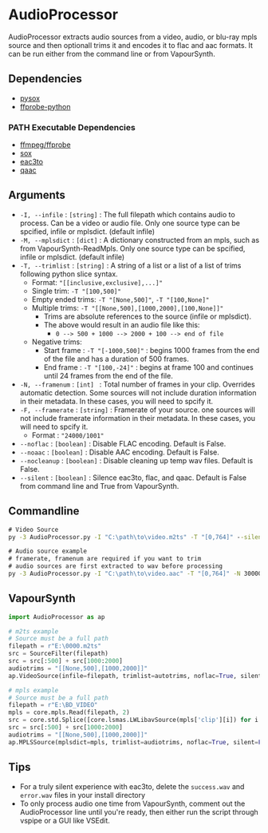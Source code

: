 # AudioProcessor

AudioProcessor extracts audio sources from a video, audio, or blu-ray mpls source and then optionall trims it and encodes it to flac and aac formats. It can be run either from the command line or from VapourSynth. 

## Dependencies 
* [pysox](https://github.com/rabitt/pysox)
* [ffprobe-python](https://github.com/gbstack/ffprobe-python)

### PATH Executable Dependencies
* [ffmpeg/ffprobe](https://www.ffmpeg.org/)
* [sox](http://sox.sourceforge.net/)
* [eac3to](https://forum.doom9.org/showthread.php?t=125966)
* [qaac](https://sites.google.com/site/qaacpage/)

## Arguments
* `-I, --infile` : `[string]` : The full filepath which contains audio to process. Can be a video or audio file. Only one source type can be spcified, infile or mplsdict. (default infile)
* `-M, --mplsdict` : `[dict]` : A dictionary constructed from an mpls, such as from VapourSynth-ReadMpls. Only one source type can be spcified, infile or mplsdict. (default infile)
* `-T, --trimlist` : `[string]` : A string of a list or a list of a list of trims following python slice syntax. 
    * Format: `"[[inclusive,exclusive],...]"`
    * Single trim: `-T "[100,500]"`
    * Empty ended trims: `-T "[None,500]"`, `-T "[100,None]"`
    * Multiple trims: `-T "[[None,500],[1000,2000],[100,None]]"`
        * Trims are absolute references to the source (infile or mplsdict). 
        * The above would result in an audio file like this:
            * `0 --> 500 + 1000 --> 2000 + 100 --> end of file`
    * Negative trims: 
        * Start frame : `-T "[-1000,500]"` : begins 1000 frames from the end of the file and has a duration of 500 frames.
        * End frame : `-T "[100,-24]"` : begins at frame 100 and continues until 24 frames from the end of the file.
* `-N, --framenum` : `[int] ` : Total number of frames in your clip. Overrides automatic detection. Some sources will not include duration information in their metadata. In these cases, you will need to spcify it. 
* `-F, --framerate` : `[string]` : Framerate of your source. one sources will not include framerate information in their metadata. In these cases, you will need to spcify it. 
    * Format : `"24000/1001"`
* `--noflac` : `[boolean]` : Disable FLAC encoding. Default is False.
* `--noaac` : `[boolean]` : Disable AAC encoding. Default is False.
* `--nocleanup` : `[boolean]` : Disable cleaning up temp wav files. Default is False.
* `--silent` : `[boolean]` : Silence eac3to, flac, and qaac. Default is False from command line and True from VapourSynth.

## Commandline

```cmd
# Video Source
py -3 AudioProcessor.py -I "C:\path\to\video.m2ts" -T "[0,764]" --silent

# Audio source example
# framerate, framenum are required if you want to trim
# audio sources are first extracted to wav before processing
py -3 AudioProcessor.py -I "C:\path\to\video.aac" -T "[0,764]" -N 30000 -F "24000/1001" --silent

```

## VapourSynth

```python
import AudioProcessor as ap

# m2ts example
# Source must be a full path
filepath = r"E:\0000.m2ts"
src = SourceFilter(filepath)
src = src[:500] + src[1000:2000]
audiotrims = "[[None,500],[1000,2000]]"
ap.VideoSource(infile=filepath, trimlist=autotrims, noflac=True, silent=True)

# mpls example
# Source must be a full path
filepath = r"E:\BD_VIDEO"
mpls = core.mpls.Read(filepath, 2)
src = core.std.Splice([core.lsmas.LWLibavSource(mpls['clip'][i]) for i in range(mpls['count'])])
src = src[:500] + src[1000:2000]
audiotrims = "[[None,500],[1000,2000]]"
ap.MPLSSource(mplsdict=mpls, trimlist=audiotrims, noflac=True, silent=False)
```

## Tips
* For a truly silent experience with eac3to, delete the `success.wav` and `error.wav` files in your install directory
* To only process audio one time from VapourSynth, comment out the AudioProcessor line until you're ready, then either run the script through vspipe or a GUI like VSEdit.
